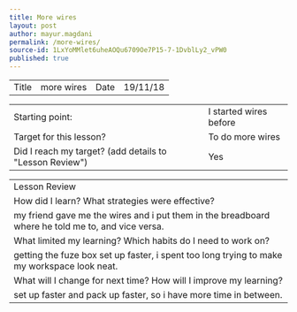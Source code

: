 ```yaml
---
title: More wires
layout: post
author: mayur.magdani
permalink: /more-wires/
source-id: 1LxYoMMlet6uheAOQu6709Oe7P15-7-1DvblLy2_vPW0
published: true
---
```

<table>
  <tr>
    <td>Title</td>
    <td>more wires</td>
    <td>Date</td>
    <td>19/11/18</td>
  </tr>
</table>


<table>
  <tr>
    <td>Starting point:</td>
    <td>I started wires before</td>
  </tr>
  <tr>
    <td>Target for this lesson?</td>
    <td>To do more wires</td>
  </tr>
  <tr>
    <td>Did I reach my target? 
(add details to "Lesson Review")</td>
    <td> Yes </td>
  </tr>
</table>


<table>
  <tr>
    <td>Lesson Review</td>
  </tr>
  <tr>
    <td>How did I learn? What strategies were effective? </td>
  </tr>
  <tr>
    <td>my friend gave me the wires and i put them in the breadboard where he told me to, and vice versa.</td>
  </tr>
  <tr>
    <td>What limited my learning? Which habits do I need to work on? </td>
  </tr>
  <tr>
    <td>getting the fuze box set up faster, i spent too long trying to make my workspace look neat.</td>
  </tr>
  <tr>
    <td>What will I change for next time? How will I improve my learning?</td>
  </tr>
  <tr>
    <td>set up faster and pack up faster, so i have more time in between.</td>
  </tr>
</table>


